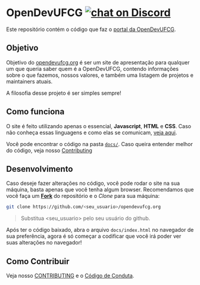 
# OpenDevUFCG [![chat on Discord](https://img.shields.io/discord/558293573494112257.svg?logo=discord)](https://discordapp.com/invite/vFFGGEE)
 
Este repositório contém o código que faz o [portal da OpenDevUFCG](https://opendevufcg.org/).

## Objetivo

Objetivo do [opendevufcg.org](https://opendevufcg.org/) é ser um site de apresentação para qualquer um que queria saber quem é a OpenDevUFCG, contendo informações sobre o que fazemos, nossos valores, e também uma listagem de projetos e maintainers atuais.

A filosofia desse projeto é ser simples sempre!

## Como funciona

O site é feito utilizando apenas o essencial, **Javascript**, **HTML** e **CSS**. Caso não conheça essas linguagens e como elas se comunicam, [veja aqui](http://apexensino.com.br/html-css-e-javascript-entendendo-melhor-base-da-programacao-front-end/).

Você pode encontrar o código na pasta [`docs/`](docs). Caso queira entender melhor do código, veja nosso [Contributing](/CONTRIBUTING.md)

## Desenvolvimento

Caso deseje fazer alterações no código, você pode rodar o site na sua máquina, basta apenas que você tenha algum browser. Recomendamos que você faça um [**Fork**](https://github.com/UNIVALI-LITE/Portugol-Studio/wiki/Fazendo-um-Fork-do-reposit%C3%B3rio) do repositório e o *Clone* para sua máquina:

``` bash
git clone https://github.com/<seu_usuario>/opendevufcg.org
``` 

> Substitua <seu_usuario> pelo seu usuário do github.

Após ter o código baixado, abra o arquivo `docs/index.html` no navegador de sua preferência, agora é só começar a codificar que você irá poder ver suas alterações no navegador!

## Como Contribuir

Veja nosso [CONTRIBUTING](/CONTRIBUTING.md) e o [Código de Conduta](/CODE_OF_CONDUCT.md).
